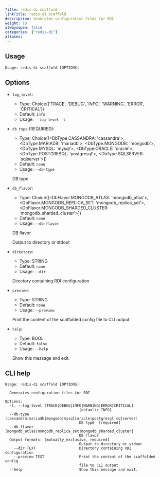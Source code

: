 ```yaml
---
Title: redis-di scaffold
linkTitle: redis-di scaffold
description: Generates configuration files for RDI
weight: 10
alwaysopen: false
categories: ["redis-di"]
aliases:
---
```


## Usage

```
Usage: redis-di scaffold [OPTIONS]
```

## Options

- `log_level`:

  - Type: Choice(['TRACE', 'DEBUG', 'INFO', 'WARNING', 'ERROR', 'CRITICAL'])
  - Default: `info`
  - Usage: `--log-level
-l`

- `db_type` (REQUIRED):

  - Type: Choice([<DbType.CASSANDRA: 'cassandra'>, <DbType.MARIADB: 'mariadb'>, <DbType.MONGODB: 'mongodb'>, <DbType.MYSQL: 'mysql'>, <DbType.ORACLE: 'oracle'>, <DbType.POSTGRESQL: 'postgresql'>, <DbType.SQLSERVER: 'sqlserver'>])
  - Default: `none`
  - Usage: `--db-type`

  DB type

- `db_flavor`:

  - Type: Choice([<DbFlavor.MONGODB_ATLAS: 'mongodb_atlas'>, <DbFlavor.MONGODB_REPLICA_SET: 'mongodb_replica_set'>, <DbFlavor.MONGODB_SHARDED_CLUSTER: 'mongodb_sharded_cluster'>])
  - Default: `none`
  - Usage: `--db-flavor`

  DB flavor

  Output to directory or stdout

- `directory`:

  - Type: STRING
  - Default: `none`
  - Usage: `--dir`

  Directory containing RDI configuration

- `preview`:

  - Type: STRING
  - Default: `none`
  - Usage: `--preview`

  Print the content of the scaffolded config file to CLI output

- `help`:

  - Type: BOOL
  - Default: `false`
  - Usage: `--help`

  Show this message and exit.

## CLI help

```
Usage: redis-di scaffold [OPTIONS]

  Generates configuration files for RDI

Options:
  -l, --log-level [TRACE|DEBUG|INFO|WARNING|ERROR|CRITICAL]
                                  [default: INFO]
  --db-type [cassandra|mariadb|mongodb|mysql|oracle|postgresql|sqlserver]
                                  DB type  [required]
  --db-flavor [mongodb_atlas|mongodb_replica_set|mongodb_sharded_cluster]
                                  DB flavor
  Output formats: [mutually_exclusive, required]
                                  Output to directory or stdout
    --dir TEXT                    Directory containing RDI configuration
    --preview TEXT                Print the content of the scaffolded config
                                  file to CLI output
  --help                          Show this message and exit.
```
